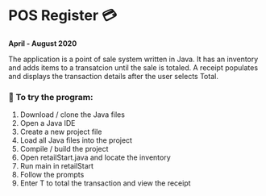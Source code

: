 # POS Register 💳

**April - August 2020**

The application is a point of sale system written in Java.  It has an inventory and adds items to a transatcion until the sale is totaled.  A receipt populates and displays the transaction details after the user selects Total.  

### 💸 To try the program:
1. Download / clone the Java files
2. Open a Java IDE
3. Create a new project file
4. Load all Java files into the project
5. Compile / build the project
6. Open retailStart.java and locate the inventory
7. Run main in retailStart
8. Follow the prompts
9. Enter T to total the transaction and view the receipt
